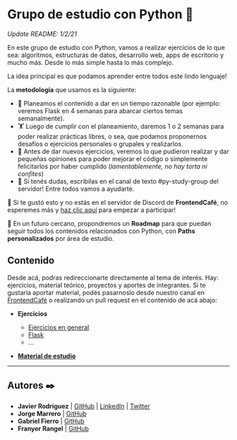 # Grupo de estudio con Python 🐍

*Update README: 1/2/21*

En este grupo de estudio con Python, vamos a realizar ejercicios de lo que sea: algoritmos, estructuras de datos, desarrollo web, apps de escritorio y mucho más. Desde lo más simple hasta lo más complejo.

La idea principal es que podamos aprender entre todos este lindo lenguaje!

La **metodología** que usamos es la siguiente:
- 📑 Planeamos el contenido a dar en un tiempo razonable (por ejemplo: veremos Flask en 4 semanas para abarcar ciertos temas semanalmente).
- 🏋️ Luego de cumplir con el planeamiento, daremos 1 o 2 semanas para poder realizar prácticas libres, o sea, que podamos proponernos desafíos o ejercicios personales o grupales y realizarlos.
- 🧐 Antes de dar nuevos ejercicios, veremos lo que pudieron realizar y dar pequeñas opiniones para poder mejorar el código o simplemente felicitarlos por haber cumplido (*lamentablemente, no hay torta ni confites*)
- 🤔 Si tenés dudas, escribilas en el canal de texto #py-study-group del servidor! Entre todos vamos a ayudarte.

🐍 Si te gustó esto y no estás en el servidor de Discord de **FrontendCafé**, no esperemes más y [haz clic aquí](https://discord.gg/frontendcafe) para empezar a participar!

🚴 En un futuro cercano, propondremos un **Roadmap** para que puedan seguir todos los contenidos relacionados con Python, con **Paths personalizados** por área de estudio.

## Contenido
Desde acá, podras redireccionarte directamente al tema de interés. Hay: ejercicios, material teórico, proyectos y aportes de integrantes. Si te gustaría aportar material, podés pasarnoslo desde nuestro canal en [FrontendCafé](https://discord.gg/frontendcafe) o realizando un pull request en el contenido de acá abajo:

- **Ejercicios**
    - [Ejercicios en general](https://github.com/JaviCeRodriguez/py-study-group/tree/main/ejercicios/ejerciciosGeneral)
    - [Flask](https://github.com/JaviCeRodriguez/py-study-group/tree/main/ejercicios/Flask)
    - ...

- [**Material de estudio**](https://github.com/JaviCeRodriguez/py-study-group/tree/main/materialDeEstudio)

---
## Autores ✒️
- **Javier Rodriguez** | [GitHub](https://github.com/JaviCeRodriguez) | [LinkedIn](https://www.linkedin.com/in/rodriguezjavierc/) | [Twitter](https://twitter.com/javicerodriguez)
- **Jorge Marrero** | [GitHub](https://github.com/jorgemarrero)
- **Gabriel Fierro** | [GitHub](https://github.com/GabrielFierro)
- **Franyer Rangel** | [GitHub](https://github.com/FranyerRangel)